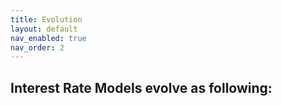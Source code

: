 ```yaml
---
title: Evolution
layout: default
nav_enabled: true
nav_order: 2
---
```


## Interest Rate Models evolve as following: 
